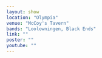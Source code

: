 ```yaml
---
layout: show
location: "Olympia"
venue: "McCoy's Tavern"
bands: "Loolowningen, Black Ends"
link: ""
poster: ""
youtube: ""
---
```



